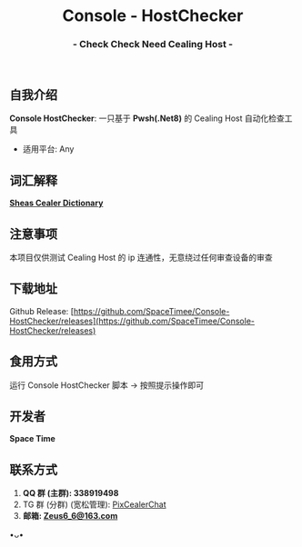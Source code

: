 <h1 align="center">Console - HostChecker</h1>
<h3 align="center">- Check Check Need Cealing Host -</h3>
</br>

## 自我介绍
**Console HostChecker**: 一只基于 **Pwsh(.Net8)** 的 Cealing Host 自动化检查工具

* 适用平台: Any

## 词汇解释
**[Sheas Cealer Dictionary](https://github.com/SpaceTimee/Sheas-Cealer/wiki/Sheas-Cealer-Dictionary)**

## 注意事项
本项目仅供测试 Cealing Host 的 ip 连通性，无意绕过任何审查设备的审查

## 下载地址
Github Release: [https://github.com/SpaceTimee/Console-HostChecker/releases](https://github.com/SpaceTimee/Console-HostChecker/releases)

## 食用方式
运行 Console HostChecker 脚本 -> 按照提示操作即可

## 开发者
**Space Time**

## 联系方式
1. **QQ 群 (主群): 338919498**
2. TG 群 (分群) (宽松管理): [PixCealerChat](https://t.me/PixCealerChat)
3. **邮箱: Zeus6_6@163.com**

•ᴗ•

